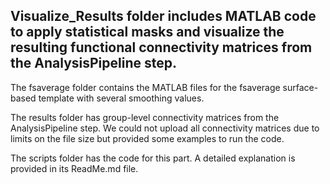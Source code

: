 ## Visualize_Results folder includes MATLAB code to apply statistical masks and visualize the resulting functional connectivity matrices from the AnalysisPipeline step.

The fsaverage folder contains the MATLAB files for the fsaverage surface-based template with several smoothing values. 

The results folder has group-level connectivity matrices from the AnalysisPipeline step. We could not upload all connectivity matrices due to limits on the file size but provided some examples to run the code.

The scripts folder has the code for this part. A detailed explanation is provided in its ReadMe.md file. 

